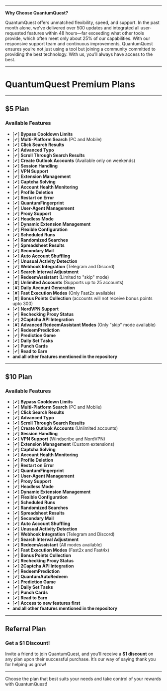 
---

**Why Choose QuantumQuest?**

QuantumQuest offers unmatched flexibility, speed, and support. In the past month alone, we’ve delivered over 500 updates and integrated all user-requested features within 48 hours—far exceeding what other tools provide, which often meet only about 25% of our capabilities. With our responsive support team and continuous improvements, QuantumQuest ensures you’re not just using a tool but joining a community committed to providing the best technology. With us, you’ll always have access to the best.

---

# QuantumQuest Premium Plans

---

## $5 Plan

### Available Features
- [✔] **Bypass Cooldown Limits**
- [✔] **Multi-Platform Search** (PC and Mobile)
- [✔] **Click Search Results**
- [✔] **Advanced Typo**
- [✔] **Scroll Through Search Results**
- [✔] **Create Outlook Accounts** (Available only on weekends)
- [✔] **Session Handling**
- [✔] **VPN Support**
- [✔] **Extension Management**
- [✔] **Captcha Solving**
- [✔] **Account Health Monitoring**
- [✔] **Profile Deletion**
- [✔] **Restart on Error**
- [✔] **QuantumFingerprint**
- [✔] **User-Agent Management**
- [✔] **Proxy Support**
- [✔] **Headless Mode**
- [✔] **Dynamic Extension Management**
- [✔] **Flexible Configuration**
- [✔] **Scheduled Runs**
- [✔] **Randomized Searches**
- [✔] **Spreadsheet Results**
- [✔] **Secondary Mail**
- [✔] **Auto Account Shuffling**
- [✔] **Unusual Activity Detection**
- [✔] **Webhook Integration** (Telegram and Discord)
- [✔] **Search Interval Adjustment**
- [✔] **RedeemAssistant** (Limited to "skip" mode)
- [✘] **Unlimited Accounts** (Supports up to 25 accounts)
- [✘] **Daily Account Generation**
- [✘] **Fast Execution Modes** (Only Fast2x available)
- [✘] **Bonus Points Collection** (accounts will not receive bonus points upto 300)
- [✔] **NordVPN Support**
- [✔] **Rechecking Proxy Status**
- [✔] **2Captcha API Integration**
- [✘] **Advanced RedeemAssistant Modes** (Only "skip" mode available)
- [✔] **RedeemPrediction**
- [✔] **Prediction Game**
- [✔] **Daily Set Tasks**
- [✔] **Punch Cards**
- [✔] **Read to Earn**
- **and all other features mentioned in the repository**

---

## $10 Plan

### Available Features
- [✔] **Bypass Cooldown Limits**
- [✔] **Multi-Platform Search** (PC and Mobile)
- [✔] **Click Search Results**
- [✔] **Advanced Typo**
- [✔] **Scroll Through Search Results**
- [✔] **Create Outlook Accounts** (Unlimited accounts)
- [✔] **Session Handling**
- [✔] **VPN Support** (Windscribe and NordVPN)
- [✔] **Extension Management** (Custom extensions)
- [✔] **Captcha Solving**
- [✔] **Account Health Monitoring**
- [✔] **Profile Deletion**
- [✔] **Restart on Error**
- [✔] **QuantumFingerprint**
- [✔] **User-Agent Management**
- [✔] **Proxy Support**
- [✔] **Headless Mode**
- [✔] **Dynamic Extension Management**
- [✔] **Flexible Configuration**
- [✔] **Scheduled Runs**
- [✔] **Randomized Searches**
- [✔] **Spreadsheet Results**
- [✔] **Secondary Mail**
- [✔] **Auto Account Shuffling**
- [✔] **Unusual Activity Detection**
- [✔] **Webhook Integration** (Telegram and Discord)
- [✔] **Search Interval Adjustment**
- [✔] **RedeemAssistant** (All modes available)
- [✔] **Fast Execution Modes** (Fast2x and Fast4x)
- [✔] **Bonus Points Collection**
- [✔] **Rechecking Proxy Status**
- [✔] **2Captcha API Integration**
- [✔] **RedeemPrediction**
- [✔] **QuantumAutoRedeem**
- [✔] **Prediction Game**
- [✔] **Daily Set Tasks**
- [✔] **Punch Cards**
- [✔] **Read to Earn**
- [✔] **Access to new features first**
- **and all other features mentioned in the repository**

---

## Referral Plan

### Get a $1 Discount!

Invite a friend to join QuantumQuest, and you’ll receive a **$1 discount** on any plan upon their successful purchase. It’s our way of saying thank you for helping us grow!

---

Choose the plan that best suits your needs and take control of your rewards with QuantumQuest!
